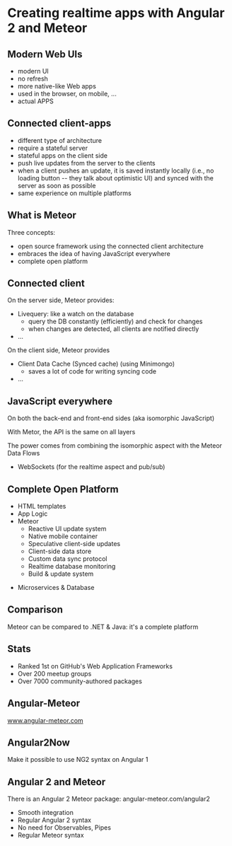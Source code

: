 # Creating realtime apps with Angular 2 and Meteor

## Modern Web UIs
* modern UI
* no refresh
* more native-like Web apps
* used in the browser, on mobile, ...
* actual APPS

## Connected client-apps
* different type of architecture
* require a stateful server
* stateful apps on the client side
* push live updates from the server to the clients
* when a client pushes an update, it is saved instantly locally (i.e., no loading button -- they talk about optimistic UI) and synced with the server as soon as possible
* same experience on multiple platforms

## What is Meteor
Three concepts:
* open source framework using the connected client architecture
* embraces the idea of having JavaScript everywhere
* complete open platform

## Connected client
On the server side, Meteor provides:
* Livequery: like a watch on the database
  * query the DB constantly (efficiently) and check for changes
  * when changes are detected, all clients are notified directly
* ...

On the client side, Meteor provides
* Client Data Cache (Synced cache) (using Minimongo)
  * saves a lot of code for writing syncing code
* ...

## JavaScript everywhere
On both the back-end and front-end sides (aka isomorphic JavaScript)

With Metor, the API is the same on all layers

The power comes from combining the isomorphic aspect with the Meteor Data Flows
* WebSockets (for the realtime aspect and pub/sub)

## Complete Open Platform
* HTML templates
* App Logic
* Meteor
  * Reactive UI update system
  * Native mobile container
  * Speculative client-side updates
  * Client-side data store
  * Custom data sync protocol
  * Realtime database monitoring
  * Build & update system

+ Microservices & Database

## Comparison
Meteor can be compared to .NET & Java: it's a complete platform

## Stats
* Ranked 1st on GitHub's Web Application Frameworks
* Over 200 meetup groups
* Over 7000 community-authored packages

## Angular-Meteor
www.angular-meteor.com

## Angular2Now
Make it possible to use NG2 syntax on Angular 1

## Angular 2 and Meteor
There is an Angular 2 Meteor package: angular-meteor.com/angular2

* Smooth integration
* Regular Angular 2 syntax
* No need for Observables, Pipes
* Regular Meteor syntax



